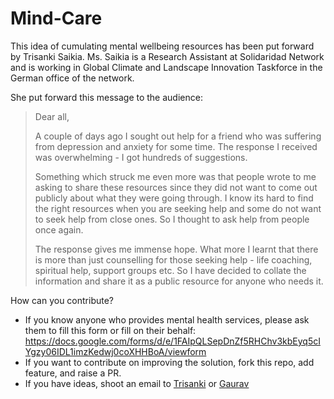 # Mind-Care

This idea of cumulating mental wellbeing resources has been put forward by Trisanki Saikia. Ms. Saikia is a Research Assistant at Solidaridad Network and is working in Global Climate and Landscape Innovation Taskforce in the German office of the network.

She put forward this message to the audience:

> Dear all,
> 
> A couple of days ago I sought out help for a friend who was suffering from depression and anxiety for some time. The response I received was overwhelming - I got hundreds of suggestions. 
> 
> Something which struck me even more was that people wrote to me asking to share these resources since they did not want to come out publicly about what they were going through. I know its hard to find the right resources when you are seeking help and some do not want to seek help from close ones. So I thought to ask help from people once again. 
> 
> The response gives me immense hope. What more I learnt that there is more than just counselling for those seeking help - life coaching, spiritual help, support groups etc. So I have decided to collate the information and share it as a public resource for anyone who needs it.

How can you contribute?
- If you know anyone who provides mental health services, please ask them to fill this form or fill on their behalf: https://docs.google.com/forms/d/e/1FAIpQLSepDnZf5RHChv3kbEyq5cIYgzy06IDL1imzKedwj0coXHHBoA/viewform
- If you want to contribute on improving the solution, fork this repo, add feature, and raise a PR.
- If you have ideas, shoot an email to [Trisanki](mailto:trisanki@gmail.com "Trisanki") or [Gaurav](mailto:hello@gauravsaini.dev "Gaurav")
